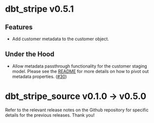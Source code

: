 # dbt_stripe v0.5.1

## Features
- Add customer metadata to the customer object. 

## Under the Hood
- Allow metadata passthrough functionality for the customer staging model. Please see the [README](https://github.com/fivetran/dbt_stripe_source#pivoting-out-metadata-properties) for more details on how to pivot out metadata properties. ([#30](https://github.com/fivetran/dbt_stripe_source/pull/30))

# dbt_stripe_source v0.1.0 -> v0.5.0
Refer to the relevant release notes on the Github repository for specific details for the previous releases. Thank you!